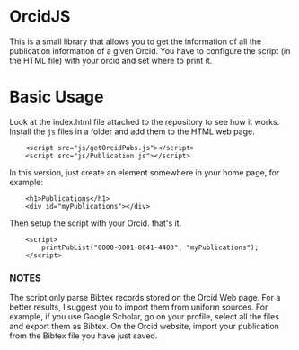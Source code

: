 # OrcidJS
This is a small library that allows you to get the information of all the publication information of a given Orcid.
You have to configure the script (in the HTML file) with your orcid and set where to print it. 

# Basic Usage
Look at the index.html file attached to the repository to see how it works.
Install the ```js``` files in a folder and add them to the HTML web page.
````
    <script src="js/getOrcidPubs.js"></script>
    <script src="js/Publication.js"></script>
```` 
In this version, just create an element somewhere in your home page, for example:
````
    <h1>Publications</h1>
    <div id="myPublications"></div>
````
Then setup the script with your Orcid. that's it.  
```
    <script>
        printPubList("0000-0001-8041-4403", "myPublications");
    </script>
```

### NOTES
The script only parse Bibtex records stored on the Orcid Web page. 
For a better results, I suggest you to import them from uniform sources.
For example, if you use Google Scholar, go on your profile, select all the files and export them as Bibtex.
On the Orcid website, import your publication from the Bibtex file you have just saved. 